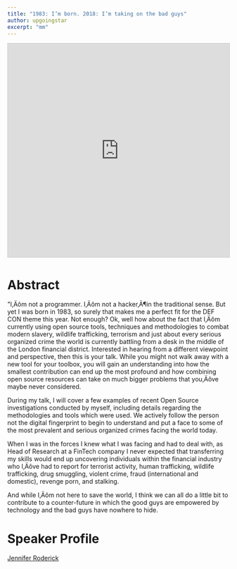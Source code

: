 ```yaml
---
title: "1983: I’m born. 2018: I’m taking on the bad guys"
author: upgoingstar
excerpt: "mm"
---
```

<center>
<iframe src="https://www.slideshare.net/slideshow/embed_code/key/z6tIQS3EHIS6nr" width="595" height="485" frameborder="0" marginwidth="0" marginheight="0" scrolling="no" style="border:1px solid #CCC; border-width:1px; margin-bottom:5px; max-width: 100%;" allowfullscreen> </iframe>
</center>

# Abstract

"I‚Äôm not a programmer. I‚Äôm not a hacker‚Ä¶in the traditional sense. But yet I was born in 1983, so surely that makes me a perfect fit for the DEF CON theme this year. Not enough? Ok, well how about the fact that I‚Äôm currently using open source tools, techniques and methodologies to combat modern slavery, wildlife trafficking, terrorism and just about every serious organized crime the world is currently battling from a desk in the middle of the London financial district. Interested in hearing from a different viewpoint and perspective, then this is your talk. While you might not walk away with a new tool for your toolbox, you will gain an understanding into how the smallest contribution can end up the most profound and how combining open source resources can take on much bigger problems that you‚Äôve maybe never considered. 

During my talk, I will cover a few examples of recent Open Source investigations conducted by myself, including details regarding the methodologies and tools which were used. We actively follow the person not the digital fingerprint to begin to understand and put a face to some of the most prevalent and serious organized crimes facing the world today. 

When I was in the forces I knew what I was facing and had to deal with, as Head of Research at a FinTech company I never expected that transferring my skills would end up uncovering individuals within the financial industry who I‚Äôve had to report for terrorist activity, human trafficking, wildlife trafficking, drug smuggling, violent crime, fraud (international and domestic), revenge porn, and stalking.

And while I‚Äôm not here to save the world, I think we can all do a little bit to contribute to a counter-future in which the good guys are empowered by technology and the bad guys have nowhere to hide.

# Speaker Profile
[Jennifer Roderick](https://twitter.com/username)